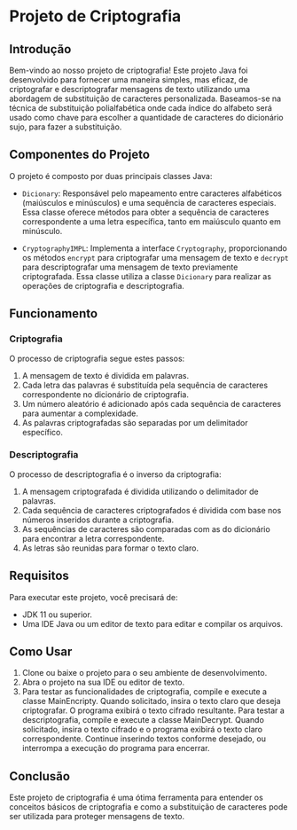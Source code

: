 # Projeto de Criptografia

## Introdução

Bem-vindo ao nosso projeto de criptografia! Este projeto Java foi desenvolvido para fornecer uma maneira simples, mas eficaz, de criptografar e descriptografar mensagens de texto utilizando uma abordagem de substituição de caracteres personalizada. Baseamos-se na técnica de substituição polialfabética onde cada índice do alfabeto será usado como chave para escolher a quantidade de caracteres do dicionário sujo, para fazer a substituição.

## Componentes do Projeto

O projeto é composto por duas principais classes Java:

- `Dicionary`: Responsável pelo mapeamento entre caracteres alfabéticos (maiúsculos e minúsculos) e uma sequência de caracteres especiais. Essa classe oferece métodos para obter a sequência de caracteres correspondente a uma letra específica, tanto em maiúsculo quanto em minúsculo.

- `CryptographyIMPL`: Implementa a interface `Cryptography`, proporcionando os métodos `encrypt` para criptografar uma mensagem de texto e `decrypt` para descriptografar uma mensagem de texto previamente criptografada. Essa classe utiliza a classe `Dicionary` para realizar as operações de criptografia e descriptografia.

## Funcionamento

### Criptografia

O processo de criptografia segue estes passos:

1. A mensagem de texto é dividida em palavras.
2. Cada letra das palavras é substituída pela sequência de caracteres correspondente no dicionário de criptografia.
3. Um número aleatório é adicionado após cada sequência de caracteres para aumentar a complexidade.
4. As palavras criptografadas são separadas por um delimitador específico.

### Descriptografia

O processo de descriptografia é o inverso da criptografia:

1. A mensagem criptografada é dividida utilizando o delimitador de palavras.
2. Cada sequência de caracteres criptografados é dividida com base nos números inseridos durante a criptografia.
3. As sequências de caracteres são comparadas com as do dicionário para encontrar a letra correspondente.
4. As letras são reunidas para formar o texto claro.

## Requisitos

Para executar este projeto, você precisará de:

- JDK 11 ou superior.
- Uma IDE Java ou um editor de texto para editar e compilar os arquivos.

## Como Usar

1. Clone ou baixe o projeto para o seu ambiente de desenvolvimento.
2. Abra o projeto na sua IDE ou editor de texto.
3. Para testar as funcionalidades de criptografia, compile e execute a classe MainEncripty. Quando solicitado, insira o texto claro que deseja criptografar. O programa exibirá o texto cifrado resultante. Para testar a descriptografia, compile e execute a classe MainDecrypt. Quando solicitado, insira o texto cifrado e o programa exibirá o texto claro correspondente. Continue inserindo textos conforme desejado, ou interrompa a execução do programa para encerrar.

## Conclusão

Este projeto de criptografia é uma ótima ferramenta para entender os conceitos básicos de criptografia e como a substituição de caracteres pode ser utilizada para proteger mensagens de texto.
